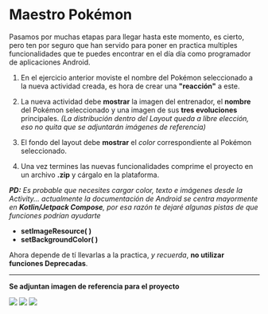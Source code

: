 # Maestro Pokémon

Pasamos por muchas etapas para llegar hasta este momento, es cierto, pero ten por seguro que han servido para poner en practica multiples funcionalidades que te puedes encontrar en el día día como programador de aplicaciones Android.

1. En el ejercicio anterior moviste el nombre del Pokémon seleccionado a la nueva actividad creada, es hora de crear una __"reacción"__ a este.

2. La nueva actividad debe __mostrar__ la imagen del entrenador, el __nombre__ del Pokémon seleccionado y una imagen de sus __tres evoluciones__ principales. _(La distribución dentro del Layout queda a libre elección, eso no quita que se adjuntarán imágenes de referencia)_

4. El fondo del layout debe __mostrar__ el _color_ correspondiente al Pokémon seleccionado.

5. Una vez termines las nuevas funcionalidades comprime el proyecto en un archivo __.zip__ y cárgalo en la plataforma.

*__PD:__ Es probable que necesites cargar color, texto e imágenes desde la _Activity..._ actualmente la documentación de Android se centra mayormente en __Kotlin/Jetpack Compose__, por esa razón te dejaré algunas pistas de que funciones podrían ayudarte*
- __setImageResource( )__
- __setBackgroundColor( )__

Ahora depende de tí llevarlas a la practica, _y recuerda_, __no utilizar funciones Deprecadas__.

----------
__Se adjuntan imagen de referencia para el proyecto__

![](https://i.imgur.com/Is2SG7q.png)
![](https://i.imgur.com/jl3EeEl.png)
![](https://i.imgur.com/tlSmf5U.png)